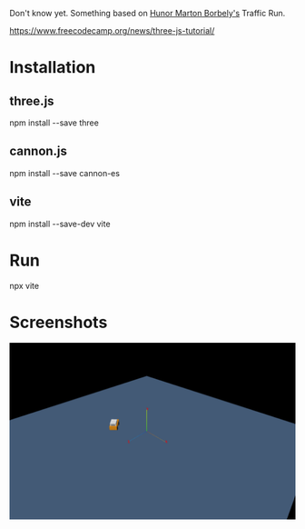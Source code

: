 Don't know yet. Something based on [Hunor Marton Borbely's](https://hunormarton.github.io/) Traffic Run.

https://www.freecodecamp.org/news/three-js-tutorial/

# Installation

## three.js
npm install --save three

## cannon.js
npm install --save cannon-es

## vite
npm install --save-dev vite

# Run
npx vite

# Screenshots
![](assets/steering_demo.gif)